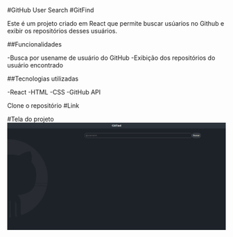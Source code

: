  #GitHub User Search
 #GitFind

 <p>
    Este é um projeto criado em React que permite buscar usúarios no Github e exibir os repositórios desses usuários. 
 </p>

 ##Funcionalidades

 -Busca por usename de usuário do GitHub
 -Exibição dos repositórios do usuário encontrado
 
 ##Tecnologias utilizadas

 -React
 -HTML
 -CSS
 -GitHub API

 Clone o repositório
 #Link 

#Tela do projeto
 <img src="./src/assets/gitfind.png"/>